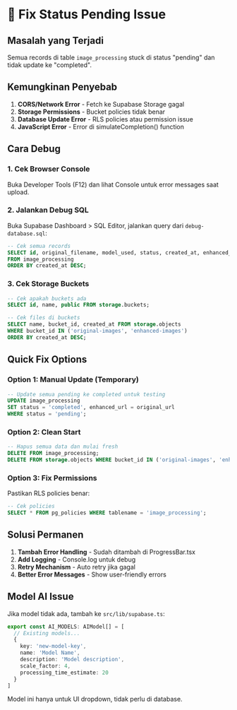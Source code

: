 # 🔧 Fix Status Pending Issue

## Masalah yang Terjadi
Semua records di table `image_processing` stuck di status "pending" dan tidak update ke "completed".

## Kemungkinan Penyebab
1. **CORS/Network Error** - Fetch ke Supabase Storage gagal
2. **Storage Permissions** - Bucket policies tidak benar
3. **Database Update Error** - RLS policies atau permission issue
4. **JavaScript Error** - Error di simulateCompletion() function

## Cara Debug

### 1. Cek Browser Console
Buka Developer Tools (F12) dan lihat Console untuk error messages saat upload.

### 2. Jalankan Debug SQL
Buka Supabase Dashboard > SQL Editor, jalankan query dari `debug-database.sql`:

```sql
-- Cek semua records
SELECT id, original_filename, model_used, status, created_at, enhanced_url, error_message
FROM image_processing 
ORDER BY created_at DESC;
```

### 3. Cek Storage Buckets
```sql
-- Cek apakah buckets ada
SELECT id, name, public FROM storage.buckets;

-- Cek files di buckets
SELECT name, bucket_id, created_at FROM storage.objects 
WHERE bucket_id IN ('original-images', 'enhanced-images')
ORDER BY created_at DESC;
```

## Quick Fix Options

### Option 1: Manual Update (Temporary)
```sql
-- Update semua pending ke completed untuk testing
UPDATE image_processing 
SET status = 'completed', enhanced_url = original_url 
WHERE status = 'pending';
```

### Option 2: Clean Start
```sql
-- Hapus semua data dan mulai fresh
DELETE FROM image_processing;
DELETE FROM storage.objects WHERE bucket_id IN ('original-images', 'enhanced-images');
```

### Option 3: Fix Permissions
Pastikan RLS policies benar:
```sql
-- Cek policies
SELECT * FROM pg_policies WHERE tablename = 'image_processing';
```

## Solusi Permanen

1. **Tambah Error Handling** - Sudah ditambah di ProgressBar.tsx
2. **Add Logging** - Console.log untuk debug
3. **Retry Mechanism** - Auto retry jika gagal
4. **Better Error Messages** - Show user-friendly errors

## Model AI Issue

Jika model tidak ada, tambah ke `src/lib/supabase.ts`:

```typescript
export const AI_MODELS: AIModel[] = [
  // Existing models...
  {
    key: 'new-model-key',
    name: 'Model Name',
    description: 'Model description',
    scale_factor: 4,
    processing_time_estimate: 20
  }
]
```

Model ini hanya untuk UI dropdown, tidak perlu di database.
